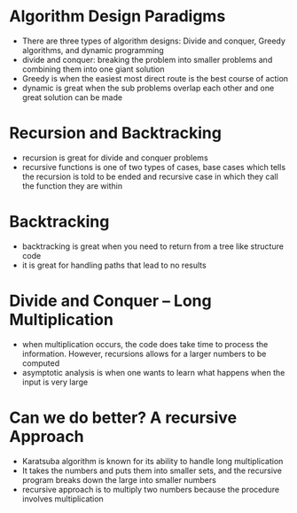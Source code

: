# Algorithm Design Paradigms
* There are three types of algorithm designs: Divide and conquer, Greedy algorithms, 
and dynamic programming
* divide and conquer: breaking the problem into smaller problems and combining them into one giant solution
* Greedy is when the easiest most direct route is the best course of action
* dynamic is great when the sub problems overlap each other and one great solution can be made

# Recursion and Backtracking
* recursion is great for divide and conquer problems
* recursive functions is one of two types of cases, base cases which tells the recursion is told to be ended and recursive case in which they call the function they are within

# Backtracking
* backtracking is great when you need to return from a tree like structure code
* it is great for handling paths that lead to no results

# Divide and Conquer – Long Multiplication
* when multiplication occurs, the code does take time to process the information. However, recursions allows for a larger numbers to be computed
* asymptotic analysis is when one wants to learn what happens when the input is very large

# Can we do better? A recursive Approach
* Karatsuba algorithm is known for its ability to handle long multiplication
* It takes the numbers and puts them into smaller sets, and the recursive program breaks down the large into smaller numbers
* recursive approach is to multiply two numbers because the procedure involves multiplication
